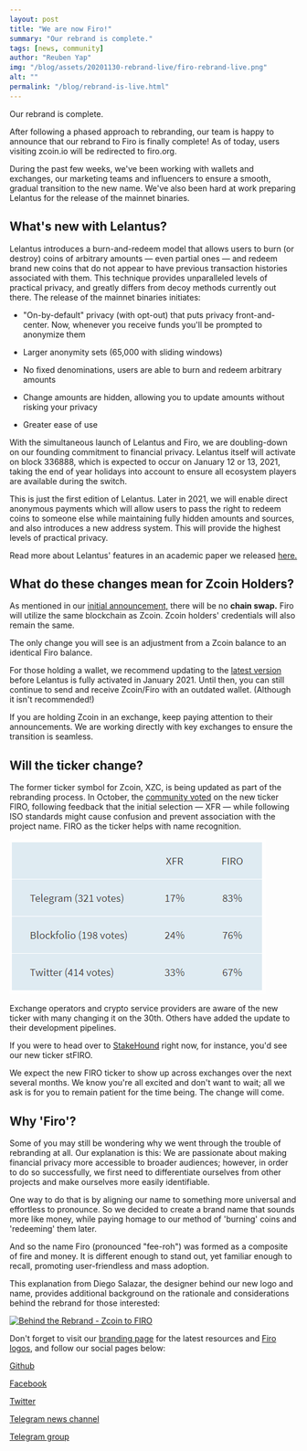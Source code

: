 ```yaml
---
layout: post
title: "We are now Firo!"
summary: "Our rebrand is complete."
tags: [news, community]
author: "Reuben Yap"
img: "/blog/assets/20201130-rebrand-live/firo-rebrand-live.png"
alt: ""
permalink: "/blog/rebrand-is-live.html"
---
```


Our rebrand is complete.

After following a phased approach to rebranding, our team is happy to announce that our rebrand to Firo is finally complete! As of today, users visiting zcoin.io will be redirected to firo.org.

During the past few weeks, we've been working with wallets and exchanges, our marketing teams and influencers to ensure a smooth, gradual transition to the new name. We've also been hard at work preparing Lelantus for the release of the mainnet binaries.

## What's new with Lelantus?

Lelantus introduces a burn-and-redeem model that allows users to burn (or destroy) coins of arbitrary amounts — even partial ones — and redeem brand new coins that do not appear to have previous transaction histories associated with them. This technique provides unparalleled levels of practical privacy, and greatly differs from decoy methods currently out there. The release of the mainnet binaries initiates:

* "On-by-default" privacy (with opt-out) that puts privacy front-and-center. Now, whenever you receive funds you'll be prompted to anonymize them 

* Larger anonymity sets (65,000 with sliding windows)

* No fixed denominations, users are able to burn and redeem arbitrary amounts

* Change amounts are hidden, allowing you to update amounts without risking your privacy
* Greater ease of use

With the simultaneous launch of Lelantus and Firo, we are doubling-down on our founding commitment to financial privacy. Lelantus itself will activate on block 336888, which is expected to occur on January 12 or 13, 2021, taking the end of year holidays into account to ensure all ecosystem players are available during the switch.

This is just the first edition of Lelantus. Later in 2021, we will enable direct anonymous payments which will allow users to pass the right to redeem coins to someone else while maintaining fully hidden amounts and sources, and also introduces a new address system. This will provide the highest levels of practical privacy.

Read more about Lelantus' features in an academic paper we released [here.](https://eprint.iacr.org/2019/373)

## What do these changes mean for Zcoin Holders?

As mentioned in our [initial announcement,](https://www.firo.org/2020/10/27/zcoin-is-becoming-firo.html) there will be no **chain swap.** Firo will utilize the same blockchain as Zcoin. Zcoin holders' credentials will also remain the same.

The only change you will see is an adjustment from a Zcoin balance to an identical Firo balance.

For those holding a wallet, we recommend updating to the [latest version](https://firo.org/get-firo/download/) before Lelantus is fully activated in January 2021. Until then, you can still continue to send and receive Zcoin/Firo with an outdated wallet. (Although it isn't recommended!)

If you are holding Zcoin in an exchange, keep paying attention to their announcements. We are working directly with key exchanges to ensure the transition is seamless.

## Will the ticker change?

The former ticker symbol for Zcoin, XZC, is being updated as part of the rebranding process. In October, the [community voted](https://www.firo.org/2020/10/29/ticker-xfr-firo.html) on the new ticker FIRO, following feedback that the initial selection — XFR — while following ISO standards might cause confusion and prevent association with the project name. FIRO as the ticker helps with name recognition.

[![](/blog/assets/20201130-rebrand-live/ticker-poll.PNG)](https://www.firo.org/2020/10/29/ticker-xfr-firo.html)

Exchange operators and crypto service providers are aware of the new ticker with many changing it on the 30th. Others have added the update to their development pipelines.

If you were to head over to [StakeHound](https://stakehound.com/) right now, for instance, you'd see our new ticker stFIRO.

We expect the new FIRO ticker to show up across exchanges over the next several months. We know you're all excited and don't want to wait; all we ask is for you to remain patient for the time being. The change will come.

## Why 'Firo'?

Some of you may still be wondering why we went through the trouble of rebranding at all. Our explanation is this: We are passionate about making financial privacy more accessible to broader audiences; however, in order to do so successfully, we first need to differentiate ourselves from other projects and make ourselves more easily identifiable.  

One way to do that is by aligning our name to something more universal and effortless to pronounce. So we decided to create a brand name that sounds more like money, while paying homage to our method of 'burning' coins and 'redeeming' them later.

And so the name Firo (pronounced "fee-roh") was formed as a composite of fire and money. It is different enough to stand out, yet familiar enough to recall, promoting user-friendless and mass adoption. 

This explanation from Diego Salazar, the designer behind our new logo and name, provides additional background on the rationale and considerations behind the rebrand for those interested:

[![Behind the Rebrand - Zcoin to FIRO
](https://img.youtube.com/vi/W433zQ61YEM/maxresdefault.jpg)](https://youtu.be/W433zQ61YEM)

Don't forget to visit our [branding page](https://firo.org/branding/) for the latest resources and [Firo logos](https://firo.org/branding/firo-logo-files.zip), and follow our social pages below:
 
[Github](https://github.com/firoorg/firo)
 
[Facebook](https://www.facebook.com/firoorg)
 
[Twitter](https://twitter.com/firoorg/)
 
[Telegram news channel](https://t.me/fironews)
 
[Telegram group](https://t.me/firoproject)
